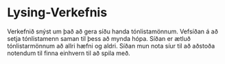 # Lysing-Verkefnis

Verkefnið snýst um það að gera síðu handa tónlistamönnum. Vefsíðan á að setja tónlistamenn saman til þess að mynda hópa. Síðan er ætluð tónlistarmönnum að allri hæfni og aldri. Síðan mun nota síur til að aðstoða notendum til finna einhvern til að spila með.
